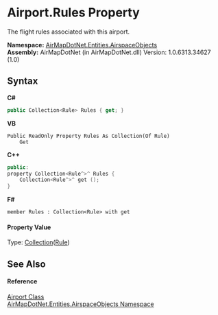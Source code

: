 # Airport.Rules Property 
 

The flight rules associated with this airport.

**Namespace:**&nbsp;<a href="N_AirMapDotNet_Entities_AirspaceObjects">AirMapDotNet.Entities.AirspaceObjects</a><br />**Assembly:**&nbsp;AirMapDotNet (in AirMapDotNet.dll) Version: 1.0.6313.34627 (1.0)

## Syntax

**C#**<br />
``` C#
public Collection<Rule> Rules { get; }
```

**VB**<br />
``` VB
Public ReadOnly Property Rules As Collection(Of Rule)
	Get
```

**C++**<br />
``` C++
public:
property Collection<Rule^>^ Rules {
	Collection<Rule^>^ get ();
}
```

**F#**<br />
``` F#
member Rules : Collection<Rule> with get

```


#### Property Value
Type: <a href="http://msdn2.microsoft.com/en-us/library/ms132397" target="_blank">Collection</a>(<a href="T_AirMapDotNet_Entities_AirspaceObjects_Rule">Rule</a>)

## See Also


#### Reference
<a href="T_AirMapDotNet_Entities_AirspaceObjects_Airport">Airport Class</a><br /><a href="N_AirMapDotNet_Entities_AirspaceObjects">AirMapDotNet.Entities.AirspaceObjects Namespace</a><br />